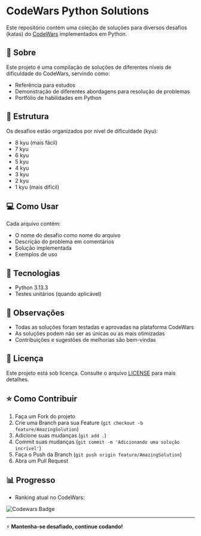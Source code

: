 # CodeWars Python Solutions

Este repositório contém uma coleção de soluções para diversos desafios (katas) do [CodeWars](https://www.codewars.com) implementados em Python.

## 📝 Sobre

Este projeto é uma compilação de soluções de diferentes níveis de dificuldade do CodeWars, servindo como:
- Referência para estudos
- Demonstração de diferentes abordagens para resolução de problemas
- Portfólio de habilidades em Python

## 🎯 Estrutura

Os desafios estão organizados por nível de dificuldade (kyu):
- 8 kyu (mais fácil)
- 7 kyu
- 6 kyu
- 5 kyu
- 4 kyu
- 3 kyu
- 2 kyu
- 1 kyu (mais difícil)

## 💻 Como Usar

Cada arquivo contém:
- O nome do desafio como nome do arquivo
- Descrição do problema em comentários
- Solução implementada
- Exemplos de uso

## 🚀 Tecnologias

- Python 3.13.3
- Testes unitários (quando aplicável)

## 📌 Observações

- Todas as soluções foram testadas e aprovadas na plataforma CodeWars
- As soluções podem não ser as únicas ou as mais otimizadas
- Contribuições e sugestões de melhorias são bem-vindas

## 📜 Licença

Este projeto está sob licença. Consulte o arquivo [LICENSE](LICENSE) para mais detalhes.

## ⭐ Como Contribuir

1. Faça um Fork do projeto
2. Crie uma Branch para sua Feature (`git checkout -b feature/AmazingSolution`)
3. Adicione suas mudanças (`git add .`)
4. Commit suas mudanças (`git commit -m 'Adicionando uma solução incrível'`)
5. Faça o Push da Branch (`git push origin feature/AmazingSolution`)
6. Abra um Pull Request

## 📊 Progresso

- Ranking atual no CodeWars: 

![Codewars Badge](https://www.codewars.com/users/joaobremgartner/badges/large)

---
⚡ **Mantenha-se desafiado, continue codando!**